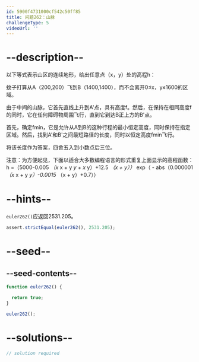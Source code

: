 ```yaml
---
id: 5900f4731000cf542c50ff85
title: 问题262：山脉
challengeType: 5
videoUrl: ''
---
```


# --description--

以下等式表示山区的连续地形，给出任意点（x，y）处的高程h：

蚊子打算从A（200,200）飞到B（1400,1400），而不会离开0≤x，y≤1600的区域。

由于中间的山脉，它首先直线上升到A'点，具有高度f。然后，在保持在相同高度f的同时，它在任何障碍物周围飞行，直到它到达B正上方的B'点。

首先，确定fmin，它是允许从A到B的这种行程的最小恒定高度，同时保持在指定区域。然后，找到A'和B'之间最短路径的长度，同时以恒定高度fmin飞行。

将该长度作为答案，四舍五入到小数点后三位。

注意：为方便起见，下面以适合大多数编程语言的形式重复上面显示的高程函数：h =（5000-0.005 *（x* x + y *y + x* y）+12.5 *（x + y））* exp（ - abs（0.000001 *（x* x + y *y）-0.0015* （x + y）+0.7））

# --hints--

`euler262()`应返回2531.205。

```js
assert.strictEqual(euler262(), 2531.205);
```

# --seed--

## --seed-contents--

```js
function euler262() {

  return true;
}

euler262();
```

# --solutions--

```js
// solution required
```
